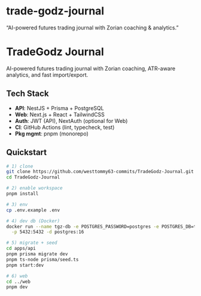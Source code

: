 # trade-godz-journal
“AI-powered futures trading journal with Zorian coaching &amp; analytics.”
# TradeGodz Journal

AI-powered futures trading journal with Zorian coaching, ATR-aware analytics, and fast import/export.

## Tech Stack
- **API**: NestJS + Prisma + PostgreSQL
- **Web**: Next.js + React + TailwindCSS
- **Auth**: JWT (API), NextAuth (optional for Web)
- **CI**: GitHub Actions (lint, typecheck, test)
- **Pkg mgmt**: pnpm (monorepo)

## Quickstart

```bash
# 1) clone
git clone https://github.com/westtommy63-commits/TradeGodz-Journal.git
cd TradeGodz-Journal

# 2) enable workspace
pnpm install

# 3) env
cp .env.example .env

# 4) dev db (Docker)
docker run --name tgz-db -e POSTGRES_PASSWORD=postgres -e POSTGRES_DB=tgz \
  -p 5432:5432 -d postgres:16

# 5) migrate + seed
cd apps/api
pnpm prisma migrate dev
pnpm ts-node prisma/seed.ts
pnpm start:dev

# 6) web
cd ../web
pnpm dev
